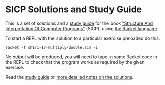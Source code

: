 # SICP Solutions and Study Guide

This is a set of solutions and a [study guide](STUDY.md) for the book ["Structure And Interpretation Of Computer Programs"](https://mitpress.mit.edu/sicp/full-text/book/book-Z-H-4.html#%_toc_start)
(SICP), using [the Racket language](https://racket-lang.org/).

To start a REPL with the solution to a particular exercise preloaded
do this:

```
racket -f ch1/1-17-multiply-double.scm -i
```

No output will be produced, you will need to type in some Racket code
in the REPL to check that the program works as required by the given
exercise.

Read the [study guide](STUDY.md) or [more detailed notes on the solutions](NOTES.md).